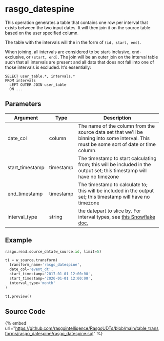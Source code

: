 

# rasgo_datespine

This operation generates a table that contains one row per interval that exists between the two input dates. It will then join it on the source table based on the user specified column.

The table with the intervals will the in the form of `(id, start, end)`.

When joining, all intervals are considered to be start-inclusive, end-exclusive, or `(start, end]`. The join will be an outer join on the interval table such that all intervals are present and all data that does not fall into one of those intervals is excluded. It's essentially:

```
SELECT user_table.*, intervals.*
FROM intervals
  LEFT OUTER JOIN user_table
  ON ...
```


## Parameters

|    Argument     |   Type    |                                                                           Description                                                                            |
| --------------- | --------- | ---------------------------------------------------------------------------------------------------------------------------------------------------------------- |
| date_col        | column    | The name of the column from the source data set that we'll be binning into some interval. This must be some sort of date or time column.                         |
| start_timestamp | timestamp | The timestamp to start calculating from; this will be included in the output set; this timestamp will have no timezone                                           |
| end_timestamp   | timestamp | The timestamp to calculate to; this will be included in the output set; this timestamp will have no timezone                                                     |
| interval_type   | string    | the datepart to slice by. For interval types, see [this Snowflake doc.](https://docs.snowflake.com/en/sql-reference/data-types-datetime.html#interval-constants) |


## Example

```python
rasgo.read.source_data(w_source.id, limit=5)

t1 = w_source.transform(
  transform_name='rasgo_datespine',
  date_col='event_dt',
  start_timestamp='2017-01-01 12:00:00',
  start_timestamp='2020-01-01 12:00:00',
  interval_type='month'
)

t1.preview()
```

## Source Code

{% embed url="https://github.com/rasgointelligence/RasgoUDTs/blob/main/table_transforms/rasgo_datespine/rasgo_datespine.sql" %}

